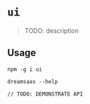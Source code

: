 # `ui`

> TODO: description

## Usage

```
npm -g i ui

dreamsaas --help

// TODO: DEMONSTRATE API
```
